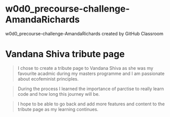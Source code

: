 # w0d0_precourse-challenge-AmandaRichards
w0d0_precourse-challenge-AmandaRichards created by GitHub Classroom
# Vandana Shiva tribute page #

> I chose to create a tribute page to Vandana Shiva as she was my favourite acadmic during my masters programme and I am passionate about ecofeminist principles. 

> During the process I learned the importance of parctise to really learn code and how long this journey will be. 

> I hope to be able to go back and add more features and content to the tribute page as my learning continues.
